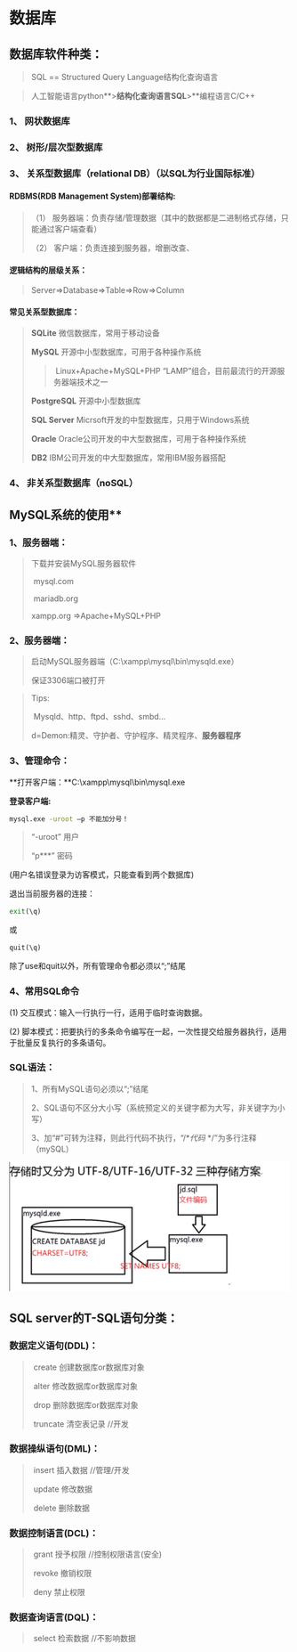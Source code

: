 # 数据库

## 数据库软件种类：

> SQL == Structured Query Language结构化查询语言

> 人工智能语言python**>**结构化查询语言SQL**>**编程语言C/C++

### 1、 网状数据库

### 2、 树形/层次型数据库

### 3、 关系型数据库（relational DB）（以SQL为行业国际标准）

#### **RDBMS(RDB Management System)部署结构:**

>
> （1）  服务器端：负责存储/管理数据（其中的数据都是二进制格式存储，只能通过客户端查看）
>
> （2）  客户端：负责连接到服务器，增删改查、

#### **逻辑结构的层级关系：**

> Server=>Database=>Table=>Row=>Column

#### **常见关系型数据库：**

>**SQLite**			微信数据库，常用于移动设备
>
>**MySQL**			开源中小型数据库，可用于各种操作系统
>
>> ​				Linux+Apache+MySQL+PHP
>> ​	“LAMP”组合，目前最流行的开源服务器端技术之一
>
>**PostgreSQL**	开源中小型数据库
>
>**SQL Server**	Micrsoft开发的中型数据库，只用于Windows系统
>
>**Oracle**			Oracle公司开发的中大型数据库，可用于各种操作系统
>
>**DB2**				IBM公司开发的中大型数据库，常用IBM服务器搭配

### 4、 非关系型数据库（noSQL）

## MySQL系统的使用**

### 1、服务器端：

> 下载并安装MySQL服务器软件
>
> ​	 mysql.com
>
> ​	 mariadb.org
>
>  	xampp.org =>Apache+MySQL+PHP

### 2、服务器端：

>启动MySQL服务器端（C:\xampp\mysql\bin\mysqld.exe）
>
>保证3306端口被打开

> Tips:
>
> ​	Mysqld、http、ftpd、sshd、smbd…
>
> d=Demon:精灵、守护者、守护程序、精灵程序、**服务器程序**

### 3、管理命令：

**打开客户端：**C:\xampp\mysql\bin\mysql.exe

**登录客户端:**

```cmd
mysql.exe -uroot –p 不能加分号！
```

> “-uroot”	用户 
>
> “p***”	密码

(用户名错误登录为访客模式，只能查看到两个数据库)

退出当前服务器的连接：

```cmd
exit(\q)
```

或

```cmd
quit(\q)
```

除了use和quit以外，所有管理命令都必须以“;”结尾

### 4、常用SQL命令

  (1) 交互模式：输入一行执行一行，适用于临时查询数据。

  (2) 脚本模式：把要执行的多条命令编写在一起，一次性提交给服务器执行，适用于批量反复执行的多条语句。

### SQL语法：

> 1、所有MySQL语句必须以“;”结尾
>
> 2、SQL语句不区分大小写（系统预定义的关键字都为大写，非关键字为小写）
>
> 3、加“#”可转为注释，则此行代码不执行，“/**代码* */”为多行注释（mySQL）

![image-20201218140821076](../md_images/image-20201218140821076.png)     

## SQL server的T-SQL语句分类：

###   数据定义语句(DDL)：

> ​	create		创建数据库or数据库对象
>
> ​	alter			修改数据库or数据库对象
>
> ​	drop			删除数据库or数据库对象
>
> ​	truncate		清空表记录	 //开发

###   数据操纵语句(DML)：

>​	insert 		插入数据     //管理/开发
>
>​	update		修改数据
>
>​	delete		删除数据

###   数据控制语言(DCL)：

> ​	grant 		授予权限  	//控制权限语言(安全) 
>
> ​	revoke 	撤销权限
>
> ​	deny 		禁止权限

###   数据查询语言(DQL)：

> ​	select		检索数据 	 //不影响数据

 